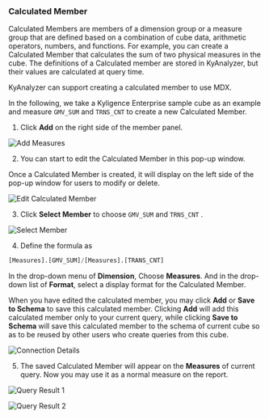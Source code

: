 ### Calculated Member

Calculated Members are members of a dimension group or a measure group that are defined based on a combination of cube data, arithmetic operators, numbers, and functions. For example, you can create a Calculated Member that calculates the sum of two physical measures in the cube. The definitions of a Calculated member are stored in KyAnalyzer, but their values are calculated at query time.

KyAnalyzer can support creating a calculated member to use MDX. 

In the following, we take a Kyligence Enterprise sample cube as an example and measure `GMV_SUM` and `TRNS_CNT` to create a new Calculated Member.

1. Click **Add** on the right side of the member panel.

![Add Measures](images/calculated_member_1.png)

2. You can start to edit the Calculated Member in this pop-up window. 

Once a Calculated Member is created, it will display on the left side of the pop-up window for users to modify or delete.

![Edit Calculated Member](images/calculated_member_2.png)

3. Click **Select Member**  to choose `GMV_SUM` and `TRNS_CNT` .

![Select Member](images/calculated_member_3.png)

4. Define the formula as 

```sql
[Measures].[GMV_SUM]/[Measures].[TRANS_CNT]
```

In the drop-down menu of **Dimension**, Choose **Measures**. And in the drop-down list of **Format**, select a display format for the Calculated Member.

When you have edited the calculated member, you may click **Add** or **Save to Schema** to save this calculated member. Clicking **Add** will add this calculated member only to your current query, while clicking **Save to Schema** will save this calculated member to the schema of current cube so as to be reused by other users who create queries from this cube.

![Connection Details](images/calculated_member_4.png)

5. The saved Calculated Member will appear on the **Measures** of current query. Now you may use it as a normal measure on the report.

![Query Result 1](images/calculated_member_5.png)

![Query Result 2](images/calculated_member_6.png)

